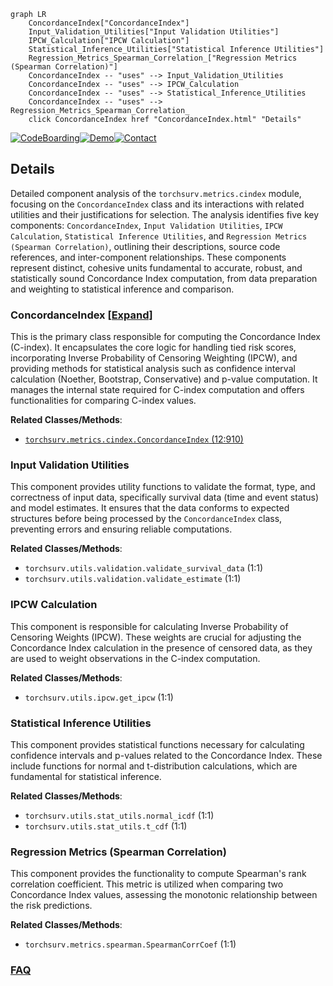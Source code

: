 ```mermaid
graph LR
    ConcordanceIndex["ConcordanceIndex"]
    Input_Validation_Utilities["Input Validation Utilities"]
    IPCW_Calculation["IPCW Calculation"]
    Statistical_Inference_Utilities["Statistical Inference Utilities"]
    Regression_Metrics_Spearman_Correlation_["Regression Metrics (Spearman Correlation)"]
    ConcordanceIndex -- "uses" --> Input_Validation_Utilities
    ConcordanceIndex -- "uses" --> IPCW_Calculation
    ConcordanceIndex -- "uses" --> Statistical_Inference_Utilities
    ConcordanceIndex -- "uses" --> Regression_Metrics_Spearman_Correlation_
    click ConcordanceIndex href "ConcordanceIndex.html" "Details"
```

[![CodeBoarding](https://img.shields.io/badge/Generated%20by-CodeBoarding-9cf?style=flat-square)](https://github.com/CodeBoarding/GeneratedOnBoardings)[![Demo](https://img.shields.io/badge/Try%20our-Demo-blue?style=flat-square)](https://www.codeboarding.org/demo)[![Contact](https://img.shields.io/badge/Contact%20us%20-%20contact@codeboarding.org-lightgrey?style=flat-square)](mailto:contact@codeboarding.org)

## Details

Detailed component analysis of the `torchsurv.metrics.cindex` module, focusing on the `ConcordanceIndex` class and its interactions with related utilities and their justifications for selection. The analysis identifies five key components: `ConcordanceIndex`, `Input Validation Utilities`, `IPCW Calculation`, `Statistical Inference Utilities`, and `Regression Metrics (Spearman Correlation)`, outlining their descriptions, source code references, and inter-component relationships. These components represent distinct, cohesive units fundamental to accurate, robust, and statistically sound Concordance Index computation, from data preparation and weighting to statistical inference and comparison.

### ConcordanceIndex [[Expand]](./ConcordanceIndex.md)
This is the primary class responsible for computing the Concordance Index (C-index). It encapsulates the core logic for handling tied risk scores, incorporating Inverse Probability of Censoring Weighting (IPCW), and providing methods for statistical analysis such as confidence interval calculation (Noether, Bootstrap, Conservative) and p-value computation. It manages the internal state required for C-index computation and offers functionalities for comparing C-index values.


**Related Classes/Methods**:

- <a href=".src/torchsurv/metrics/cindex.py#L12-L910" target="_blank" rel="noopener noreferrer">`torchsurv.metrics.cindex.ConcordanceIndex` (12:910)</a>


### Input Validation Utilities
This component provides utility functions to validate the format, type, and correctness of input data, specifically survival data (time and event status) and model estimates. It ensures that the data conforms to expected structures before being processed by the `ConcordanceIndex` class, preventing errors and ensuring reliable computations.


**Related Classes/Methods**:

- `torchsurv.utils.validation.validate_survival_data` (1:1)
- `torchsurv.utils.validation.validate_estimate` (1:1)


### IPCW Calculation
This component is responsible for calculating Inverse Probability of Censoring Weights (IPCW). These weights are crucial for adjusting the Concordance Index calculation in the presence of censored data, as they are used to weight observations in the C-index computation.


**Related Classes/Methods**:

- `torchsurv.utils.ipcw.get_ipcw` (1:1)


### Statistical Inference Utilities
This component provides statistical functions necessary for calculating confidence intervals and p-values related to the Concordance Index. These include functions for normal and t-distribution calculations, which are fundamental for statistical inference.


**Related Classes/Methods**:

- `torchsurv.utils.stat_utils.normal_icdf` (1:1)
- `torchsurv.utils.stat_utils.t_cdf` (1:1)


### Regression Metrics (Spearman Correlation)
This component provides the functionality to compute Spearman's rank correlation coefficient. This metric is utilized when comparing two Concordance Index values, assessing the monotonic relationship between the risk predictions.


**Related Classes/Methods**:

- `torchsurv.metrics.spearman.SpearmanCorrCoef` (1:1)




### [FAQ](https://github.com/CodeBoarding/GeneratedOnBoardings/tree/main?tab=readme-ov-file#faq)